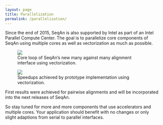 ```yaml
---
layout: page
title: Parallelization
permalink: /parallelization/
---
```

Since the end of 2015, SeqAn is also supported by Intel as part of an Intel Parallel Compute Center.
The goal is to parallelize core components of SeqAn using multiple cores as well as vectorization as much as possible.
<div class="figures">
  <figure>
    <img src="{{ 'assets/images/overlay/parallelization_many_against_many.png' | relative_url }}">
    <figcaption class="fig-caption">Core loop of SeqAn’s new many against many alignment interface using vectorization.
    </figcaption>
  </figure>
  <figure>
    <img src="{{ 'assets/images/overlay/parallelization_speedup.png' | relative_url }}">
    <figcaption class="fig-caption">Speedups achieved by prototype implementation using vectorization.
    </figcaption>
  </figure>
</div>
First results were achieved for pairwise alignments and will be incorporated into the next releases of SeqAn.

So stay tuned for more and more components that use  accelerators and multiple cores.
Your application should benefit with no changes or only slight adaptions from serial to parallel interfaces.
